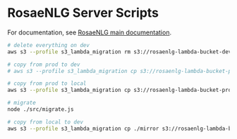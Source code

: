 <!--
Copyright 2019 Ludan Stoecklé
SPDX-License-Identifier: Apache-2.0
-->
# RosaeNLG Server Scripts

For documentation, see [RosaeNLG main documentation](https://rosaenlg.org).

```bash
# delete everything on dev
aws s3 --profile s3_lambda_migration rm s3://rosaenlg-lambda-bucket-dev --recursive

# copy from prod to dev
# aws s3 --profile s3_lambda_migration cp s3://rosaenlg-lambda-bucket-prod/ s3://rosaenlg-lambda-bucket-dev/ --recursive

# copy from prod to local
aws s3 --profile s3_lambda_migration cp s3://rosaenlg-lambda-bucket-prod/ ./mirror --recursive

# migrate
node ./src/migrate.js

# copy from local to dev
aws s3 --profile s3_lambda_migration cp ./mirror s3://rosaenlg-lambda-bucket-dev/ --recursive
```
